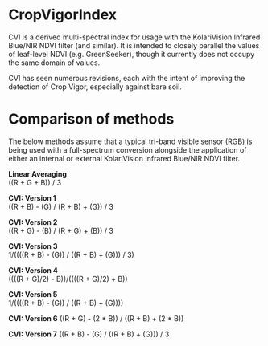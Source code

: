 # CropVigorIndex

CVI is a derived multi-spectral index for usage with the KolariVision Infrared Blue/NIR NDVI filter (and similar). It is intended to closely parallel the values of leaf-level NDVI (e.g. GreenSeeker), though it currently does not occupy the same domain of values.

CVI has seen numerous revisions, each with the intent of improving the detection of Crop Vigor, especially against bare soil.

# Comparison of methods

The below methods assume that a typical tri-band visible sensor (RGB) is being used with a full-spectrum conversion alongside the application of either an internal or external KolariVision Infrared Blue/NIR NDVI filter.

**Linear Averaging**  
((R + G + B)) / 3

**CVI: Version 1**  
((R + B) - (G) / (R + B) + (G)) / 3

**CVI: Version 2**  
((R + G) - (B) / (R + G) + (B)) / 3

**CVI: Version 3**  
1/((((R + B) - (G)) / ((R + B) + (G))) / 3)

**CVI: Version 4**  
((((R + G)/2) - B))/((((R + G)/2) + B))

**CVI: Version 5**  
1/((((R + B) - (G)) / ((R + B) + (G))))

**CVI: Version 6**
((R + G) - (2 * B)) / ((R + B) + (2 * B))

**CVI: Version 7**
((R + B) - (G) / ((R + B) + (G))) / 3
